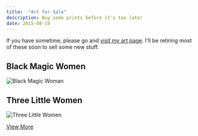 ```yaml
---
title:  "Art for Sale"
description: Buy some prints before it's too late!
date: 2015-08-19
---
```


If you have sometime, please go and [visit my art page][imagekind]. I'll be retiring most of these soon to sell some new stuff. 

## Black Magic Women
![Black Magic Woman](/assets/2015-08-19/black-magic.jpeg)

## Three Little Women
![Three Little Women](/assets/2015-08-19/three.jpeg)


[View More][imagekind]



[imagekind]: http://www.imagekind.com/artists/sc_stephenson/the%20experimental%20/fine-art-prints